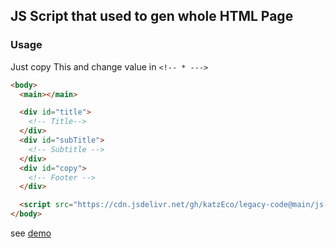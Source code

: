 ## JS Script that used to gen whole HTML Page
### Usage
Just copy This and change value in `<!-- * --->`

```html
<body>
  <main></main>

  <div id="title">
    <!-- Title-->
  </div>
  <div id="subTitle">
    <!-- Subtitle -->
  </div>
  <div id="copy">
    <!-- Footer -->
  </div>

  <script src="https://cdn.jsdelivr.net/gh/katzEco/legacy-code@main/js-gen-updated/main.js"></script>
</body>
```

see [demo](./template.html)